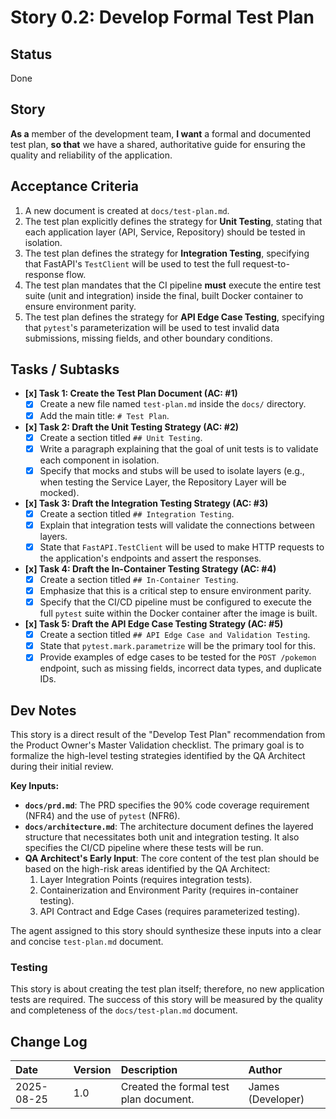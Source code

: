 # Story 0.2: Develop Formal Test Plan

## Status
Done

## Story
**As a** member of the development team,
**I want** a formal and documented test plan,
**so that** we have a shared, authoritative guide for ensuring the quality and reliability of the application.

## Acceptance Criteria
1. A new document is created at `docs/test-plan.md`.
2. The test plan explicitly defines the strategy for **Unit Testing**, stating that each application layer (API, Service, Repository) should be tested in isolation.
3. The test plan defines the strategy for **Integration Testing**, specifying that FastAPI's `TestClient` will be used to test the full request-to-response flow.
4. The test plan mandates that the CI pipeline **must** execute the entire test suite (unit and integration) inside the final, built Docker container to ensure environment parity.
5. The test plan defines the strategy for **API Edge Case Testing**, specifying that `pytest`'s parameterization will be used to test invalid data submissions, missing fields, and other boundary conditions.

## Tasks / Subtasks
*   **[x] Task 1: Create the Test Plan Document (AC: #1)**
    *   [x] Create a new file named `test-plan.md` inside the `docs/` directory.
    *   [x] Add the main title: `# Test Plan`.

*   **[x] Task 2: Draft the Unit Testing Strategy (AC: #2)**
    *   [x] Create a section titled `## Unit Testing`.
    *   [x] Write a paragraph explaining that the goal of unit tests is to validate each component in isolation.
    *   [x] Specify that mocks and stubs will be used to isolate layers (e.g., when testing the Service Layer, the Repository Layer will be mocked).

*   **[x] Task 3: Draft the Integration Testing Strategy (AC: #3)**
    *   [x] Create a section titled `## Integration Testing`.
    *   [x] Explain that integration tests will validate the connections between layers.
    *   [x] State that `FastAPI.TestClient` will be used to make HTTP requests to the application's endpoints and assert the responses.

*   **[x] Task 4: Draft the In-Container Testing Strategy (AC: #4)**
    *   [x] Create a section titled `## In-Container Testing`.
    *   [x] Emphasize that this is a critical step to ensure environment parity.
    *   [x] Specify that the CI/CD pipeline must be configured to execute the full `pytest` suite within the Docker container after the image is built.

*   **[x] Task 5: Draft the API Edge Case Testing Strategy (AC: #5)**
    *   [x] Create a section titled `## API Edge Case and Validation Testing`.
    *   [x] State that `pytest.mark.parametrize` will be the primary tool for this.
    *   [x] Provide examples of edge cases to be tested for the `POST /pokemon` endpoint, such as missing fields, incorrect data types, and duplicate IDs.

## Dev Notes
This story is a direct result of the "Develop Test Plan" recommendation from the Product Owner's Master Validation checklist. The primary goal is to formalize the high-level testing strategies identified by the QA Architect during their initial review.

**Key Inputs:**
*   **`docs/prd.md`**: The PRD specifies the 90% code coverage requirement (NFR4) and the use of `pytest` (NFR6).
*   **`docs/architecture.md`**: The architecture document defines the layered structure that necessitates both unit and integration testing. It also specifies the CI/CD pipeline where these tests will be run.
*   **QA Architect's Early Input**: The core content of the test plan should be based on the high-risk areas identified by the QA Architect:
    1.  Layer Integration Points (requires integration tests).
    2.  Containerization and Environment Parity (requires in-container testing).
    3.  API Contract and Edge Cases (requires parameterized testing).

The agent assigned to this story should synthesize these inputs into a clear and concise `test-plan.md` document.

### Testing
This story is about creating the test plan itself; therefore, no new application tests are required. The success of this story will be measured by the quality and completeness of the `docs/test-plan.md` document.

## Change Log
| Date | Version | Description | Author |
| :--- | :--- | :--- | :--- |
| 2025-08-25 | 1.0 | Created the formal test plan document. | James (Developer) |
